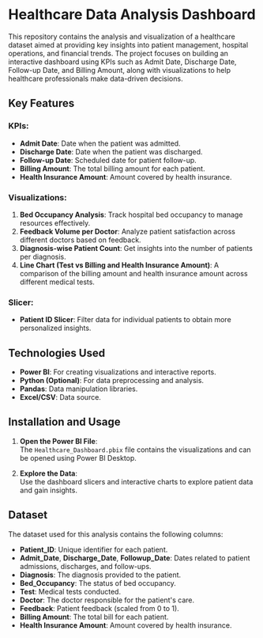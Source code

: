 # Healthcare Data Analysis Dashboard

This repository contains the analysis and visualization of a healthcare dataset aimed at providing key insights into patient management, hospital operations, and financial trends. The project focuses on building an interactive dashboard using KPIs such as Admit Date, Discharge Date, Follow-up Date, and Billing Amount, along with visualizations to help healthcare professionals make data-driven decisions.

## Key Features

### KPIs:
- **Admit Date**: Date when the patient was admitted.
- **Discharge Date**: Date when the patient was discharged.
- **Follow-up Date**: Scheduled date for patient follow-up.
- **Billing Amount**: The total billing amount for each patient.
- **Health Insurance Amount**: Amount covered by health insurance.

### Visualizations:
1. **Bed Occupancy Analysis**: Track hospital bed occupancy to manage resources effectively.
2. **Feedback Volume per Doctor**: Analyze patient satisfaction across different doctors based on feedback.
3. **Diagnosis-wise Patient Count**: Get insights into the number of patients per diagnosis.
4. **Line Chart (Test vs Billing and Health Insurance Amount)**: A comparison of the billing amount and health insurance amount across different medical tests.

### Slicer:
- **Patient ID Slicer**: Filter data for individual patients to obtain more personalized insights.

## Technologies Used
- **Power BI**: For creating visualizations and interactive reports.
- **Python (Optional)**: For data preprocessing and analysis.
- **Pandas**: Data manipulation libraries.
- **Excel/CSV**: Data source.

## Installation and Usage

1. **Open the Power BI File**:  
   The `Healthcare_Dashboard.pbix` file contains the visualizations and can be opened using Power BI Desktop.

2. **Explore the Data**:  
   Use the dashboard slicers and interactive charts to explore patient data and gain insights.

## Dataset
The dataset used for this analysis contains the following columns:
- **Patient_ID**: Unique identifier for each patient.
- **Admit_Date**, **Discharge_Date**, **Followup_Date**: Dates related to patient admissions, discharges, and follow-ups.
- **Diagnosis**: The diagnosis provided to the patient.
- **Bed_Occupancy**: The status of bed occupancy.
- **Test**: Medical tests conducted.
- **Doctor**: The doctor responsible for the patient's care.
- **Feedback**: Patient feedback (scaled from 0 to 1).
- **Billing Amount**: The total bill for each patient.
- **Health Insurance Amount**: Amount covered by health insurance.
